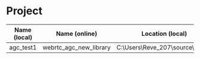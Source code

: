 # Project
| Name (local) | Name (online) | Location (local) | Location (online) | source |
| --------------- | --------------- | --------------- | ------------- | ------ |
| agc_test1  | webrtc_agc_new_library  | C:\Users\Reve_207\source\repos\  | gitlab | https://github.com/cpuimage/WebRTC_AGC |
